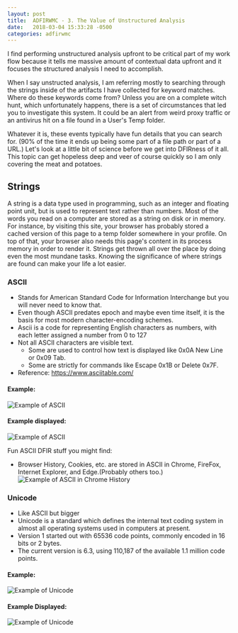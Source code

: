 ```yaml
---
layout: post
title:  ADFIRWMC - 3. The Value of Unstructured Analysis
date:   2018-03-04 15:33:28 -0500
categories: adfirwmc 
---
```


I find performing unstructured analysis upfront to be critical part of my work flow because it tells me massive amount of contextual data upfront and it focuses the structured analysis I need to accomplish.

When I say unstructed analysis, I am referring mostly to searching through the strings inside of the artifacts I have collected for keyword matches. Where do these keywords come from? Unless you are on a complete witch hunt, which unfortunately happens, there is a set of circumstances that led you to investigate this system. It could be an alert from weird proxy traffic or an antivirus hit on a file found in a User's Temp folder. 

Whatever it is, these events typically have fun details that you can search for. (90% of the time it ends up being some part of a file path or part of a URL.) Let's look at a little bit of science before we get into DFIRness of it all. This topic can get hopeless deep and veer of course quickly so I am only covering the meat and potatoes.

## Strings

A string is a data type used in programming, such as an integer and floating point unit, but is used to represent text rather than numbers. Most of the words you read on a computer are stored as a string on disk or in memory. For instance, by visiting this site, your browser has probably stored a cached version of this page to a temp folder somewhere in your profile. On top of that, your browser also needs this page's content in its process memory in order to render it. Strings get thrown all over the place by doing even the most mundane tasks. Knowing the significance of where strings are found can make your life a lot easier.

### ASCII
- Stands for American Standard Code for Information Interchange but you will never need to know that.
- Even though ASCII predates epoch and maybe even time itself, it is the basis for most modern character-encoding schemes.
- Ascii is a code for representing English characters as numbers, with each letter assigned a number from 0 to 127
- Not all ASCII characters are visible text.
    - Some are used to control how text is displayed like 0x0A New Line or 0x09 Tab.
    - Some are strictly for commands like Escape 0x1B or Delete 0x7F.
- Reference: https://www.asciitable.com/

#### Example:
![Example of ASCII](../images/AsciiStrings.png)
#### Example displayed:
![Example of ASCII](../images/DisplayedAscii.png)

Fun ASCII DFIR stuff you might find:
- Browser History, Cookies, etc. are stored in ASCII in Chrome, FireFox, Internet Explorer, and Edge.(Probably others too.)
![Example of ASCII in Chrome History](../images/ChromeASCII.png)

### Unicode
 - Like ASCII but bigger
 - Unicode is a standard which defines the internal text coding system in almost all operating systems used in computers at present.
 - Version 1 started out with 65536 code points, commonly encoded in 16 bits or 2 bytes.
 - The current version is 6.3, using 110,187 of the available 1.1 million code points.

#### Example:
![Example of Unicode](../images/Unicode.png)
#### Example Displayed:
![Example of Unicode](../images/UnicodeDisplayed.png)
